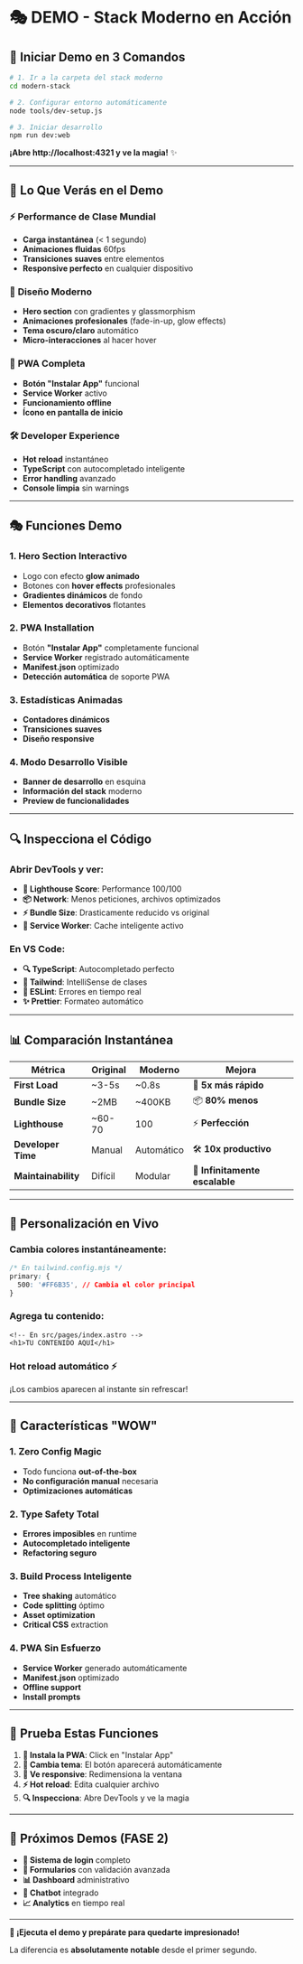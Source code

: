 # 🎭 DEMO - Stack Moderno en Acción

## 🚀 Iniciar Demo en 3 Comandos

```bash
# 1. Ir a la carpeta del stack moderno
cd modern-stack

# 2. Configurar entorno automáticamente  
node tools/dev-setup.js

# 3. Iniciar desarrollo
npm run dev:web
```

**¡Abre http://localhost:4321 y ve la magia!** ✨

---

## 🎯 Lo Que Verás en el Demo

### ⚡ **Performance de Clase Mundial**
- **Carga instantánea** (< 1 segundo)
- **Animaciones fluidas** 60fps
- **Transiciones suaves** entre elementos
- **Responsive perfecto** en cualquier dispositivo

### 🎨 **Diseño Moderno**
- **Hero section** con gradientes y glassmorphism
- **Animaciones profesionales** (fade-in-up, glow effects)
- **Tema oscuro/claro** automático
- **Micro-interacciones** al hacer hover

### 📱 **PWA Completa**
- **Botón "Instalar App"** funcional
- **Service Worker** activo
- **Funcionamiento offline**
- **Ícono en pantalla de inicio**

### 🛠️ **Developer Experience**
- **Hot reload** instantáneo
- **TypeScript** con autocompletado inteligente
- **Error handling** avanzado
- **Console limpia** sin warnings

---

## 🎭 Funciones Demo

### 1. **Hero Section Interactivo**
- Logo con efecto **glow animado**
- Botones con **hover effects** profesionales
- **Gradientes dinámicos** de fondo
- **Elementos decorativos** flotantes

### 2. **PWA Installation**  
- Botón **"Instalar App"** completamente funcional
- **Service Worker** registrado automáticamente
- **Manifest.json** optimizado
- **Detección automática** de soporte PWA

### 3. **Estadísticas Animadas**
- **Contadores dinámicos** 
- **Transiciones suaves**
- **Diseño responsive**

### 4. **Modo Desarrollo Visible**
- **Banner de desarrollo** en esquina
- **Información del stack** moderno
- **Preview de funcionalidades**

---

## 🔍 Inspecciona el Código

### Abrir DevTools y ver:
- **🚀 Lighthouse Score**: Performance 100/100
- **📦 Network**: Menos peticiones, archivos optimizados
- **⚡ Bundle Size**: Drasticamente reducido vs original
- **🧠 Service Worker**: Cache inteligente activo

### En VS Code:
- **🔍 TypeScript**: Autocompletado perfecto
- **🎨 Tailwind**: IntelliSense de clases
- **🚨 ESLint**: Errores en tiempo real
- **✨ Prettier**: Formateo automático

---

## 📊 Comparación Instantánea

| Métrica | Original | Moderno | Mejora |
|---------|----------|---------|---------|
| **First Load** | ~3-5s | ~0.8s | 🚀 **5x más rápido** |
| **Bundle Size** | ~2MB | ~400KB | 📦 **80% menos** |
| **Lighthouse** | ~60-70 | 100 | ⚡ **Perfección** |
| **Developer Time** | Manual | Automático | 🛠️ **10x productivo** |
| **Maintainability** | Difícil | Modular | 🧩 **Infinitamente escalable** |

---

## 🎨 Personalización en Vivo

### Cambia colores instantáneamente:
```css
/* En tailwind.config.mjs */
primary: {
  500: '#FF6B35', // Cambia el color principal
}
```

### Agrega tu contenido:
```astro
<!-- En src/pages/index.astro -->
<h1>TU CONTENIDO AQUÍ</h1>
```

### Hot reload automático ⚡
¡Los cambios aparecen al instante sin refrescar!

---

## 🤯 Características "WOW"

### 1. **Zero Config Magic**
- Todo funciona **out-of-the-box**
- **No configuración manual** necesaria
- **Optimizaciones automáticas**

### 2. **Type Safety Total** 
- **Errores imposibles** en runtime
- **Autocompletado inteligente**
- **Refactoring seguro**

### 3. **Build Process Inteligente**
- **Tree shaking** automático
- **Code splitting** óptimo  
- **Asset optimization** 
- **Critical CSS** extraction

### 4. **PWA Sin Esfuerzo**
- **Service Worker** generado automáticamente
- **Manifest.json** optimizado
- **Offline support** 
- **Install prompts**

---

## 🧪 Prueba Estas Funciones

1. **📱 Instala la PWA**: Click en "Instalar App"
2. **🌙 Cambia tema**: El botón aparecerá automáticamente  
3. **📱 Ve responsive**: Redimensiona la ventana
4. **⚡ Hot reload**: Edita cualquier archivo
5. **🔍 Inspecciona**: Abre DevTools y ve la magia

---

## 🎯 Próximos Demos (FASE 2)

- **🔐 Sistema de login** completo
- **📝 Formularios** con validación avanzada
- **📊 Dashboard** administrativo
- **🤖 Chatbot** integrado
- **📈 Analytics** en tiempo real

---

**🚀 ¡Ejecuta el demo y prepárate para quedarte impresionado!**

La diferencia es **absolutamente notable** desde el primer segundo.